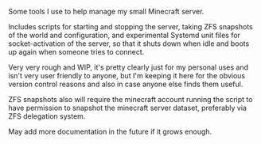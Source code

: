Some tools I use to help manage my small Minecraft server.

Includes scripts for starting and stopping the server, taking ZFS snapshots of the world and configuration, and experimental Systemd unit files for socket-activation of the server, so that it shuts down when idle and boots up again when someone tries to connect.

Very very rough and WIP, it's pretty clearly just for my personal uses and isn't very user friendly to anyone, but I'm keeping it here for the obvious version control reasons and also in case anyone else finds them useful.

ZFS snapshots also will require the minecraft account running the script to have permission to snapshot the minecraft server dataset, preferably via ZFS delegation system.

May add more documentation in the future if it grows enough.
